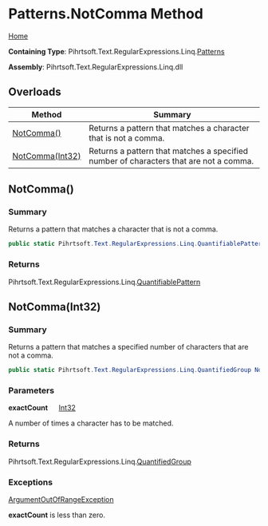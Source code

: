 # Patterns\.NotComma Method

[Home](../../../../../../README.md)

**Containing Type**: Pihrtsoft\.Text\.RegularExpressions\.Linq\.[Patterns](../README.md)

**Assembly**: Pihrtsoft\.Text\.RegularExpressions\.Linq\.dll

## Overloads

| Method | Summary |
| ------ | ------- |
| [NotComma()](#Pihrtsoft_Text_RegularExpressions_Linq_Patterns_NotComma) | Returns a pattern that matches a character that is not a comma\. |
| [NotComma(Int32)](#Pihrtsoft_Text_RegularExpressions_Linq_Patterns_NotComma_System_Int32_) | Returns a pattern that matches a specified number of characters that are not a comma\. |

## NotComma\(\) <a name="Pihrtsoft_Text_RegularExpressions_Linq_Patterns_NotComma"></a>

### Summary

Returns a pattern that matches a character that is not a comma\.

```csharp
public static Pihrtsoft.Text.RegularExpressions.Linq.QuantifiablePattern NotComma()
```

### Returns

Pihrtsoft\.Text\.RegularExpressions\.Linq\.[QuantifiablePattern](../../QuantifiablePattern/README.md)

## NotComma\(Int32\) <a name="Pihrtsoft_Text_RegularExpressions_Linq_Patterns_NotComma_System_Int32_"></a>

### Summary

Returns a pattern that matches a specified number of characters that are not a comma\.

```csharp
public static Pihrtsoft.Text.RegularExpressions.Linq.QuantifiedGroup NotComma(int exactCount)
```

### Parameters

**exactCount** &emsp; [Int32](https://docs.microsoft.com/en-us/dotnet/api/system.int32)

A number of times a character has to be matched\.

### Returns

Pihrtsoft\.Text\.RegularExpressions\.Linq\.[QuantifiedGroup](../../QuantifiedGroup/README.md)

### Exceptions

[ArgumentOutOfRangeException](https://docs.microsoft.com/en-us/dotnet/api/system.argumentoutofrangeexception)

**exactCount** is less than zero\.

